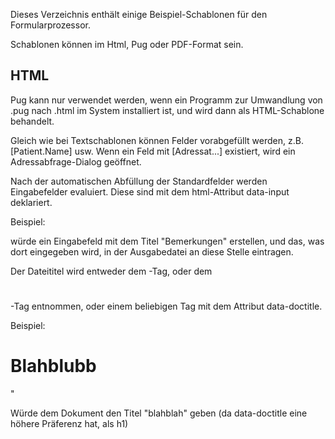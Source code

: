 Dieses Verzeichnis enthält einige Beispiel-Schablonen für den Formularprozessor.

Schablonen können im Html, Pug oder PDF-Format sein. 

## HTML

Pug kann nur verwendet werden, wenn ein Programm zur Umwandlung von .pug nach .html im System installiert ist, und wird dann als HTML-Schablone behandelt.

Gleich wie bei Textschablonen können Felder vorabgefüllt werden, z.B. [Patient.Name] usw. Wenn ein Feld mit [Adressat...] existiert, wird ein
Adressabfrage-Dialog geöffnet.

Nach der automatischen Abfüllung der Standardfelder werden Eingabefelder evaluiert. Diese sind mit dem html-Attribut data-input deklariert.

Beispiel:

<div data-input="Bemerkungen"></div>

würde ein Eingabefeld mit dem Titel "Bemerkungen" erstellen, und das, was dort eingegeben wird, in der Ausgabedatei an diese Stelle eintragen.

Der Dateititel wird entweder dem <title></title>-Tag, oder dem <h1></h1>-Tag entnommen, oder einem beliebigen Tag mit dem Attribut data-doctitle.

Beispiel:

<h1 data-doctitle="blahblah">Blahblubb</h1>"

Würde dem Dokument den Titel "blahblah" geben (da data-doctitle eine höhere Präferenz hat, als h1)
